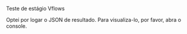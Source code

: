 Teste de estágio Vflows

Optei por logar o JSON de resultado. Para visualiza-lo, por favor, abra o console.
